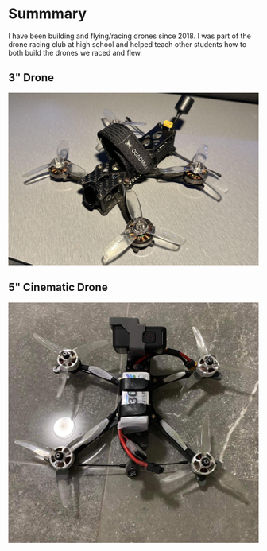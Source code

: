 # Summmary

I have been building and flying/racing drones since 2018. I was part of the drone racing club at high school and helped teach other students how to both build the drones we raced and flew.

## 3" Drone
![3"](/Images/Drone.jpg)

## 5" Cinematic Drone
![3"](/Images/Drone2.png)
